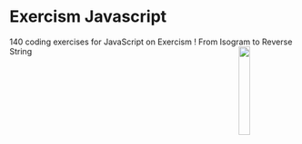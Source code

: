 # Exercism Javascript

140 coding exercises for JavaScript on Exercism ! From Isogram to Reverse String  <img style="width:20%" align='right' src="https://media.giphy.com/media/SvFocn0wNMx0iv2rYz/giphy.gif" />&nbsp;&nbsp;
